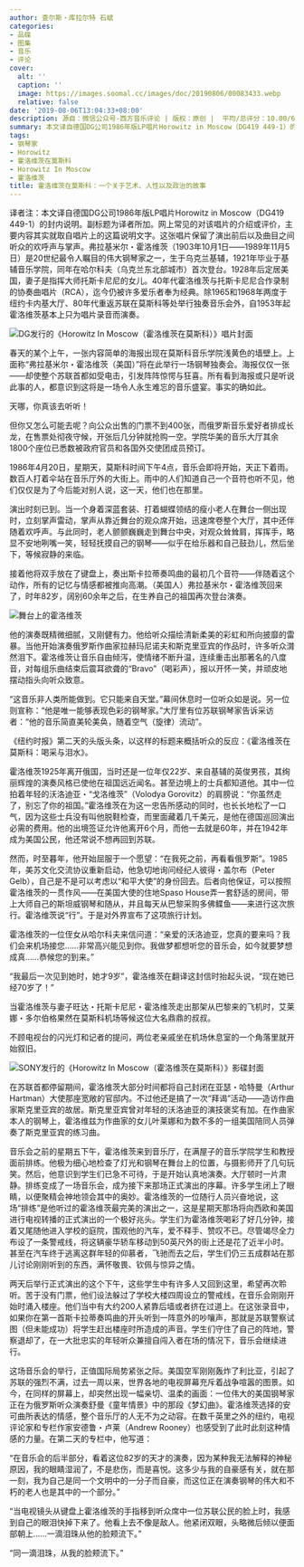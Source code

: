 ```yaml
---
author: 查尔斯・库拉尔特 石斌
categories:
- 品碟
- 图集
- 音乐
- 评论
cover:
  alt: ''
  caption: ''
  image: https://images.soomal.cc/images/doc/20190806/00083433.webp
  relative: false
date: '2019-08-06T13:04:33+08:00'
description: 源自：微信公众号-西方音乐评论 | 版权：原创 |  平均/总评分：10.00/60
summary: 本文译自德国DG公司1986年版LP唱片Horowitz in Moscow（DG419 449-1）的封内说明。副标题为译者所加。网上常见的对该唱片的介绍或评价，主要内容其实就取自唱片上的这篇说明文字。
tags:
- 钢琴家
- Horowitz
- 霍洛维茨在莫斯科
- Horowitz In Moscow
- 霍洛维茨
title: 霍洛维茨在莫斯科：一个关于艺术、人性以及政治的故事
---
```


译者注：本文译自德国DG公司1986年版LP唱片Horowitz in Moscow（DG419 449-1）的封内说明。副标题为译者所加。网上常见的对该唱片的介绍或评价，主要内容其实就取自唱片上的这篇说明文字。这张唱片保留了演出前后以及曲目之间听众的欢呼声与掌声。弗拉基米尔・霍洛维茨（1903年10月1日――1989年11月5日）是20世纪最令人瞩目的伟大钢琴家之一，生于乌克兰基辅，1921年毕业于基辅音乐学院，同年在哈尔科夫（乌克兰东北部城市）首次登台。1928年后定居美国，妻子是指挥大师托斯卡尼尼的女儿。40年代霍洛维茨与托斯卡尼尼合作录制的协奏曲唱片（RCA），迄今仍被许多爱乐者奉为经典。除1965和1968年两度于纽约卡内基大厅、80年代重返苏联在莫斯科等处举行独奏音乐会外，自1953年起霍洛维茨基本上只为唱片录音而演奏。


![DG发行的《Horowitz In Moscow（霍洛维茨在莫斯科）》唱片封面](https://images.soomal.cc/images/doc/20180624/00075607.webp)





春天的某个上午，一张内容简单的海报出现在莫斯科音乐学院浅黄色的墙壁上。上面称“弗拉基米尔・霍洛维茨（美国）”将在此举行一场钢琴独奏会。海报仅仅一张――却使整个苏联首都如受电击，引发阵阵惊愕与狂喜。所有看到海报或只是听说此事的人，都意识到这将是一场令人永生难忘的音乐盛宴。事实的确如此。

天哪，你真该去听听！

但你又怎么可能去呢？向公众出售的门票不到400张，而俄罗斯音乐爱好者排成长龙，在售票处彻夜守候，开张后几分钟就抢购一空。学院华美的音乐大厅其余1800个座位已悉数被政府官员和各国外交使团成员预订。

1986年4月20日，星期天，莫斯科时间下午4点，音乐会即将开始，天正下着雨。数百人打着伞站在音乐厅外的大街上。雨中的人们知道自己一个音符也听不见，他们仅仅是为了今后能对别人说，这一天，他们也在那里。

演出时刻已到。当一个身着深蓝套装、打着蝴蝶领结的瘦小老人在舞台一侧出现时，立刻掌声雷动，掌声从靠近舞台的观众席开始，迅速席卷整个大厅，其中还伴随着欢呼声。与此同时，老人颤颤巍巍走到舞台中央，对观众耸耸肩，挥挥手，略显不安地咧嘴一笑，轻轻抚摸自己的钢琴――似乎在给乐器和自己鼓劲儿，然后坐下，等候寂静的来临。

接着他将双手放在了键盘上，奏出斯卡拉蒂奏鸣曲的最初几个音符――伴随着这个动作，所有的记忆与情感都被推向高潮。（美国人）弗拉基米尔・霍洛维茨回来了，时年82岁，阔别60余年之后，在生养自己的祖国再次登台演奏。

![舞台上的霍洛维茨](https://images.soomal.cc/images/doc/20190806/00083432.webp)





他的演奏既精微细腻，又刚健有力。他给听众描绘清新柔美的彩虹和所向披靡的雷暴。当他开始演奏俄罗斯作曲家拉赫玛尼诺夫和斯克里亚宾的作品时，许多听众潸然泪下。霍洛维茨让音乐自由倾泻，使情绪不断升温，连续重击出那著名的八度音，对每组乐曲结束后震耳欲聋的“Bravo”（喝彩声），报以开怀一笑，并顽皮地摆动指头向听众致意。

“这音乐非人类所能做到。它只能来自天堂。”幕间休息时一位听众如是说。另一位则宣称：“他是唯一能够表现色彩的钢琴家。”大厅里有位苏联钢琴家告诉采访者：“他的音乐简直美轮美奂，随着空气（旋律）流动”。

《纽约时报》第二天的头版头条，以这样的标题来概括听众的反应：《霍洛维茨在莫斯科：喝采与泪水》。

霍洛维茨1925年离开俄国，当时还是一位年仅22岁、来自基辅的英俊男孩，其绚丽辉煌的演奏风格已使他在祖国远近闻名。甚至边境上的士兵都知道他。其中一位拍着年轻的沃洛迪亚・“戈洛维茨”（Volodya Gorovitz）的肩膀说：“你虽然走了，别忘了你的祖国。”霍洛维茨在为这一忠告所感动的同时，也长长地松了一口气，因为这些士兵没有叫他脱鞋检查，而里面藏着几千美元，是他在德国巡回演出必需的费用。他的出境签证允许他离开6个月，而他一去就是60年，并在1942年成为美国公民，他还常说不想再回到苏联。

然而，时至暮年，他开始屈服于一个愿望：“在我死之前，再看看俄罗斯”。1985年，美苏文化交流协议重新启动，他急切地询问经纪人彼得・盖尔布（Peter Gelb），自己是不是可以考虑以“和平大使”的身份回去。后者向他保证，可以按照霍洛维茨的一贯作风――在美国大使的住地Spaso House弄一套舒适的房间，带上大师自己的斯坦威钢琴和随从，并且每天从巴黎采购多佛鲽鱼――来进行这次旅行。霍洛维茨说“行”。于是对外界宣布了这项旅行计划。

霍洛维茨的一位侄女从哈尔科夫来信问道：“亲爱的沃洛迪亚，您真的要来吗？我们会来机场接您……非常高兴能见到你。我做梦都想听您的音乐会，如今就要梦想成真……恭候您的到来。”

 “我最后一次见到她时，她才9岁”，霍洛维茨在翻译这封信时抬起头说，“现在她已经70岁了！”

当霍洛维茨与妻子旺达・托斯卡尼尼・霍洛维茨走出那架从巴黎来的飞机时，艾莱娜・多尔伯格果然在莫斯科机场等候这位大名鼎鼎的叔叔。

不顾电视台的闪光灯和记者的提问，两位老亲戚坐在机场休息室的一个角落里就开始叙旧。

![SONY发行的《Horowitz In Moscow（霍洛维茨在莫斯科）》影碟封面](https://images.soomal.cc/images/doc/20190806/00083431.webp)





在苏联首都停留期间，霍洛维茨大部分时间都将自己封闭在亚瑟・哈特曼（Arthur Hartman）大使那座宽敞的官邸内。不过他还是搞了一次“拜谒”活动――造访作曲家斯克里亚宾的故居。斯克里亚宾曾对年轻的沃洛迪亚的演技褒奖有加。在作曲家本人的钢琴上，霍洛维兹为作曲家的女儿叶莱娜和为数不多的一组美国陪同人员弹奏了斯克里亚宾的练习曲。

音乐会之前的星期五下午，霍洛维茨来到音乐厅，在满屋子的音乐学院学生和教授面前排练。他极为细心地检查了灯光和钢琴在舞台上的位置，与摄影师开了几句玩笑。然后，他意识到学生们已急不可待，于是开始认真地演奏。大厅顿时一片肃静。排练变成了一场音乐会，成为接下来那场正式演出的序幕。许多学生闭上了眼睛，以便聚精会神地领会其中的奥妙。霍洛维茨的一位随行人员兴奋地说，这场“排练”是他听过的霍洛维茨最完美的演出之一，这是星期天那场将向西欧和美国进行电视转播的正式演出的一个极好兆头。学生们为霍洛维茨喝彩了好几分钟，接着又尾随他进入学校的庭院，围观他的汽车，爱不释手、赞叹不已。尽管竭尽全力布设了一条警戒线，将这辆豪华轿车移动到50英尺外的街上还是花了近半小时。甚至在汽车终于逃离这群年轻的仰慕者，飞驰而去之后，学生们仍三五成群站在那儿讨论刚刚听到的东西，满怀敬畏、钦佩与惊异之情。

两天后举行正式演出的这个下午，这些学生中有许多人又回到这里，希望再次聆听。苦于没有门票，他们设法躲过了学校大楼四周设立的警戒线，在音乐会刚刚开始时涌入楼座。他们当中有大约200人紧靠后墙或者挤在过道上。在这张录音中，如果你在第一首斯卡拉蒂奏鸣曲的开头听到一阵意外的吵嚷声，那就是苏联警察试图（但未能成功）将学生赶出楼座时所造成的声音。学生们守住了自己的阵地，警察退却了，在一大批忠实的年轻听众兼擅自闯入者在场的情况下，音乐会继续进行。

这场音乐会的举行，正值国际局势紧张之际。美国空军刚刚轰炸了利比亚，引起了苏联的强烈不满，过去一周以来，世界各地的电视屏幕充斥着战争喧嚣的图景。如今，在同样的屏幕上，却突然出现一幅亲切、温柔的画面：一位伟大的美国钢琴家正在为俄罗斯听众演奏舒曼《童年情景》中的那段《梦幻曲》。霍洛维茨选择的安可曲所表达的情感，整个音乐厅的人无不为之动容。在数千英里之外的纽约，电视评论家和专栏作家安德鲁・卢莱（Andrew Rooney）也感受到了此时此刻这种情感的力量。在第二天的专栏中，他写道：


“在音乐会的后半部分，看着这位82岁的天才的演奏，因为某种我无法解释的神秘原因，我的眼睛湿润了，不是悲伤，而是喜悦。这多少与我的自豪感有关，就在那一刻，我为自己是同一个文明中的一分子而自豪，而这位正在演奏钢琴的伟大和不朽的老人也是其中的一个部分。”

“当电视镜头从键盘上霍洛维茨的手指移到听众席中一位苏联公民的脸上时，我感到自己的眼泪快掉下来了。他看上去不像是敌人。他紧闭双眼，头略微后倾以便面部朝上……一滴泪珠从他的脸颊流下。”

 “同一滴泪珠，从我的脸颊流下。”